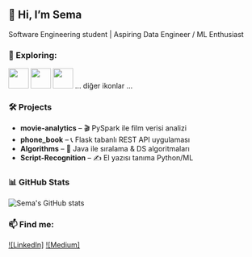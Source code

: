 ## 👋 Hi, I’m Sema
Software Engineering student | Aspiring Data Engineer / ML Enthusiast

### 🔭 Exploring:
<p float="left">
  <img src="...python.svg" width="40"/>
  <img src="...pyspark.svg" width="40"/>
  <img src="...flask.svg" width="40"/>
  ... diğer ikonlar ...
</p>

### 🛠️ Projects
- **movie-analytics** – 🎬 PySpark ile film verisi analizi  
- **phone_book** – 📞 Flask tabanlı REST API uygulaması  
- **Algorithms** – 🔢 Java ile sıralama & DS algoritmaları  
- **Script-Recognition** – ✍️ El yazısı tanıma Python/ML

### 📊 GitHub Stats
![Sema's GitHub stats](https://github-readme-stats.vercel.app/api?username=altnsksema&show_icons=true&theme=dark)

### 📫 Find me:
[![LinkedIn]](...) [![Medium]](...)
